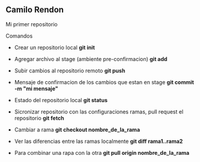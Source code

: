 ## Camilo Rendon

Mi primer repositorio

Comandos
* Crear un repositorio local
**git init**

* Agregar archivo al stage (ambiente pre-confirmacion)
**git add**

* Subir cambios al repositorio remoto
**git push**

* Mensaje de confirmacion de los cambios que estan en stage
**git commit -m  "mi mensaje"**

* Estado del repositorio local 
**git status**

* Sicronizar repositorio con las configuraciones ramas, pull request el repositorio
**git fetch**

* Cambiar a rama
**git checkout nombre_de_la_rama**

* Ver las diferencias entre las ramas localmente
**git diff rama1..rama2**

* Para combinar una rapa con la otra
**git pull origin nombre_de_la_rama**
